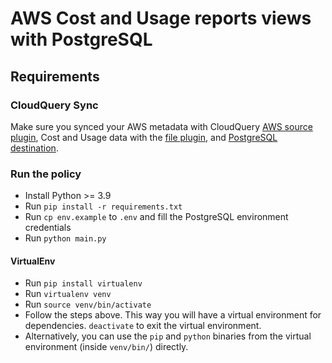 # AWS Cost and Usage reports views with PostgreSQL

## Requirements

### CloudQuery Sync

Make sure you synced your AWS metadata with CloudQuery [AWS source plugin](https://www.cloudquery.io/docs/plugins/sources/overview), Cost and Usage data with the [file plugin](https://github.com/cloudquery/plugins-premium/tree/main/plugins/file), and [PostgreSQL destination](https://www.cloudquery.io/docs/plugins/destinations/postgresql/overview).

### Run the policy

- Install Python >= 3.9
- Run `pip install -r requirements.txt`
- Run `cp env.example` to `.env` and fill the PostgreSQL environment credentials
- Run `python main.py`

#### VirtualEnv

- Run `pip install virtualenv`
- Run `virtualenv venv`
- Run `source venv/bin/activate`
- Follow the steps above. This way you will have a virtual environment for dependencies. `deactivate` to exit the virtual environment.
- Alternatively, you can use the `pip` and `python` binaries from the virtual environment (inside `venv/bin/`) directly.
